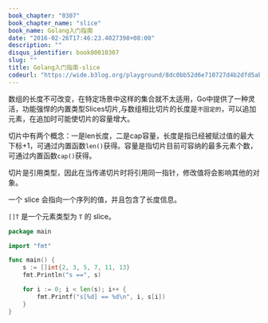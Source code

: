 ```yaml
---
book_chapter: "0307"
book_chapter_name: "slice"
book_name: Golang入门指南
date: "2016-02-26T17:46:23.4027398+08:00"
description: ""
disqus_identifier: book00010307
slug: ""
title: Golang入门指南-slice
codeurl: "https://wide.b3log.org/playground/8dc0bb52d6e710727d4b2dfd5ab24bb0.go"
---
```


数组的长度不可改变，在特定场景中这样的集合就不太适用，Go中提供了一种灵活，功能强悍的内置类型Slices切片,与数组相比切片的长度是`不固定的`，可以追加元素，在追加时可能使切片的容量增大。

切片中有两个概念：一是len长度，二是cap容量，长度是指已经被赋过值的最大下标+1，可通过内置函数`len()`获得。容量是指切片目前可容纳的最多元素个数，可通过内置函数`cap()`获得。

切片是引用类型，因此在当传递切片时将引用同一指针，修改值将会影响其他的对象。

一个 slice 会指向一个序列的值，并且包含了长度信息。

`[]T` 是一个元素类型为 `T` 的 slice。 

```Go
package main

import "fmt"

func main() {
	s := []int{2, 3, 5, 7, 11, 13}
	fmt.Println("s ==", s)

	for i := 0; i < len(s); i++ {
		fmt.Printf("s[%d] == %d\n", i, s[i])
	}
}

```
